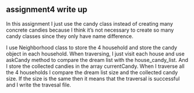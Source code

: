 ## assignment4 write up  

In this assignment I just use the candy class instead of creating many concrete candies because I think it’s not necessary to create so many candy classes since they only have name difference.

I use Neighborhood class to store the 4 household and store the candy object in each household. When traversing, I just visit each house and use askCandy method to compare the  dream list with the house_candy_list. And I store the collected candies in the array currentCandy. When I traverse all the 4 households I compare the dream list size and the collected candy size. If the size is the same then it means that the traversal is successful and I write the travesal file.
